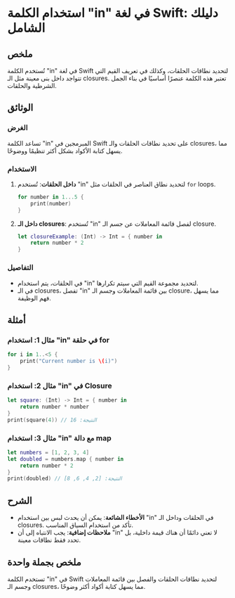 <!--
Meta Description: # استخدام الكلمة "in" في لغة Swift: دليلك الشامل ## ملخص تُستخدم الكلمة "in" في لغة Swift لتحديد نطاقات الحلقات، وكذلك في تعريف القيم التي تتواجد داخل...
Meta Keywords: number, swift, استخدام, الحلقات, الـ
-->

# استخدام الكلمة "in" في لغة Swift: دليلك الشامل

## ملخص
تُستخدم الكلمة "in" في لغة Swift لتحديد نطاقات الحلقات، وكذلك في تعريف القيم التي تتواجد داخل بنى معينة مثل الـ closures. تعتبر هذه الكلمة عنصرًا أساسيًا في بناء الجمل الشرطية والحلقات.

## الوثائق
### الغرض
تساعد الكلمة "in" المبرمجين في Swift على تحديد نطاقات الحلقات والـ closures، مما يسهل كتابة الأكواد بشكل أكثر تنظيمًا ووضوحًا.

### الاستخدام
1. **داخل الحلقات**: تُستخدم "in" لتحديد نطاق العناصر في الحلقات مثل `for` loops.
   
   ```swift
   for number in 1...5 {
       print(number)
   }
   ```

2. **داخل الـ closures**: تُستخدم "in" لفصل قائمة المعاملات عن جسم الـ closure.
   
   ```swift
   let closureExample: (Int) -> Int = { number in
       return number * 2
   }
   ```

### التفاصيل
- في الحلقات، يتم استخدام "in" لتحديد مجموعة القيم التي سيتم تكرارها.
- في الـ closures، تفصل "in" بين قائمة المعاملات وجسم الـ closure، مما يسهل فهم الوظيفة.

## أمثلة
### مثال 1: استخدام "in" في حلقة for
```swift
for i in 1..<5 {
    print("Current number is \(i)")
}
```

### مثال 2: استخدام "in" في Closure
```swift
let square: (Int) -> Int = { number in
    return number * number
}
print(square(4)) // النتيجة: 16
```

### مثال 3: استخدام "in" مع دالة map
```swift
let numbers = [1, 2, 3, 4]
let doubled = numbers.map { number in
    return number * 2
}
print(doubled) // النتيجة: [2, 4, 6, 8]
```

## الشرح
- **الأخطاء الشائعة**: يمكن أن يحدث لبس بين استخدام "in" في الحلقات وداخل الـ closures. تأكد من استخدام السياق المناسب.
- **ملاحظات إضافية**: يجب الانتباه إلى أن "in" لا تعني دائمًا أن هناك قيمة داخلية، بل تحدد فقط نطاقات معينة. 

## ملخص بجملة واحدة
تستخدم الكلمة "in" في Swift لتحديد نطاقات الحلقات والفصل بين قائمة المعاملات وجسم الـ closures، مما يسهل كتابة أكواد أكثر وضوحًا.